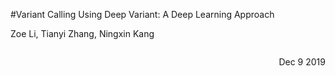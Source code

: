 #Variant Calling Using Deep Variant: A Deep Learning Approach

Zoe Li, Tianyi Zhang, Ningxin Kang
<p style="float:right">Dec 9 2019</p>
